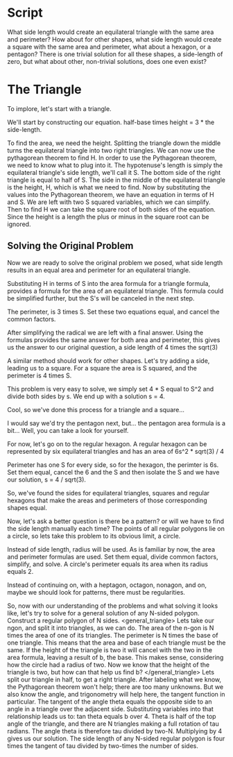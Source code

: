 # Script
What side length would create an equilateral triangle with the same area and perimeter?
How about for other shapes, what side length would create a square with the same area and perimeter, what about a hexagon, or a pentagon?
There is one trivial solution for all these shapes, a side-length of zero,
but what about other, non-trivial solutions, does one even exist?

# The Triangle
To implore, let's start with a triangle.
<triangle>

We'll start by constructing our equation.
half-base times height = 3 * the side-length.

To find the area, we need the height.
Splitting the triangle down the middle turns the equilateral triangle into two right triangles.
We can now use the pythagorean theorem to find H.
In order to use the Pythagorean theorem, we need to know what to plug into it.
The hypotenuse's length is simply the equilateral triangle's side length, we'll call it S.
The bottom side of the right triangle is equal to half of S.
The side in the middle of the equilateral triangle is the height, H, which is what we need to find.
Now by substituting the values into the Pythagorean theorem,
we have an equation in terms of H and S.
We are left with two S squared variables, which we can simplify.
Then to find H we can take the square root of both sides of the equation.
Since the height is a length the plus or minus in the square root can be ignored.

## Solving the Original Problem
Now we are ready to solve the original problem we posed, what side length results in an equal area and perimeter for an equilateral triangle.

Substituting H in terms of S into the area formula for a triangle formula,
provides a formula for the area of an equilateral triangle.
This formula could be simplified further,
but the S's will be canceled in the next step.

The perimeter, is 3 times S.
Set these two equations equal, and cancel the common factors.

After simplifying the radical we are left with a final answer.
Using the formulas provides the same answer for both area and perimeter, this gives us the answer to our original question, a side length of 4 times the sqrt(3)
</triangle>

A similar method should work for other shapes.
Let's try adding a side, leading us to a square.
<square>
For a square the area is S squared,
and the perimeter is 4 times S.

This problem is very easy to solve, we simply set 4 * S equal to S^2 and divide both sides by s.
We end up with a solution s = 4.
</square>

Cool, so we've done this process for a triangle and a square...

I would say we'd try the pentagon next, but... the pentagon area formula is a bit...
Well, you can take a look for yourself.

For now, let's go on to the regular hexagon.
<hexagon>
A regular hexagon can be represented by six equilateral triangles and has an area of 6s^2 * sqrt(3) / 4

Perimeter has one S for every side, so for the hexagon, the perimter is 6s.
Set them equal, cancel the 6 and the S and then isolate the S and we have our solution, s = 4 / sqrt(3).
</hexagon>

So, we've found the sides for equilateral triangles, squares and regular hexagons that make the areas and perimeters of those corresponding shapes equal.

Now, let's ask a better question is there be a pattern? or will we have to find the side length manually each time?
The points of all regular polygons lie on a circle, so lets take this problem to its obvious limit, a circle.

<circle>
Instead of side length, radius will be used.
As is familiar by now, the area and perimeter formulas are used.
Set them equal, divide common factors, simplify, and solve.
A circle's perimeter equals its area when its radius equals 2.
</circle>

Instead of continuing on, with a heptagon, octagon, nonagon, and on,
maybe we should look for patterns, there must be regularities.

So, now with our understanding of the problems and what solving it looks like, let's try to solve for a general solution of any N-sided polygon.
Construct a regular polygon of N sides.
<general_triangle>
Lets take our ngon, and split it into triangles, as we can do.
The area of the n-gon is N times the area of one of its triangles.
The perimeter is N times the base of one triangle.
This means that the area and base of each triangle must be the same.
If the height of the triangle is two it will cancel with the two in the area formula,
leaving a result of b, the base.
This makes sense, considering how the circle had a radius of two.
Now we know that the height of the triangle is two, but how can that help us find b?
</general_triangle>
<trig>
Lets split our triangle in half, to get a right triangle.
After labeling what we know, the Pythagorean theorem won't help;
there are too many unknowns.
But we also know the angle, and trigonometry will help here,
the tangent function in particular.
The tangent of the angle theta equals the opposite side to an angle in a triangle over the adjacent side.
Substituting variables into that relationship leads us to: tan theta equals b over 4.
Theta is half of the top angle of the triangle,
and there are N triangles making a full rotation of tau radians.
The angle theta is therefore tau divided by two-N.
Multiplying by 4 gives us our solution.
The side length of any N-sided regular polygon is four times the tangent of tau divided by two-times the number of sides.
</trig>
